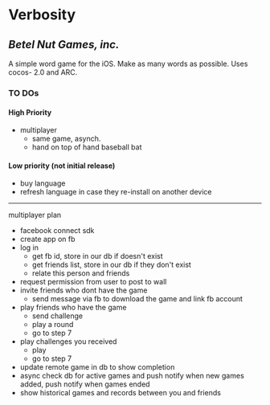 # Verbosity
## _Betel Nut Games, inc._

A simple word game for the iOS. Make as many words as possible. Uses cocos- 2.0 and ARC. 

### TO DOs

#### High Priority
* multiplayer 
    * same game, asynch.
  	* hand on top of hand baseball bat

#### Low priority (not initial release)
* buy language
* refresh language in case they re-install on another device
----
multiplayer plan

- facebook connect sdk
- create app on fb
- log in 
	- get fb id, store in our db if doesn't exist
	- get friends list, store in our db if they don't exist
	- relate this person and friends
- request permission from user to post to wall
- invite friends who dont have the game
	- send message via fb to download the game and link fb account 
- play friends who have the game
	- send challenge
	- play a round
	- go to step 7
- play challenges you received
	- play
	- go to step 7
- update remote game in db to show completion
- async check db for active games and push notify when new games added, push notify when games ended
- show historical games and records between you and friends